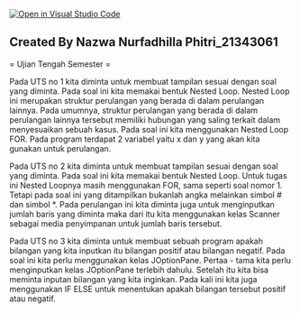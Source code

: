 [![Open in Visual Studio Code](https://classroom.github.com/assets/open-in-vscode-c66648af7eb3fe8bc4f294546bfd86ef473780cde1dea487d3c4ff354943c9ae.svg)](https://classroom.github.com/online_ide?assignment_repo_id=8985679&assignment_repo_type=AssignmentRepo)
## Created By Nazwa Nurfadhilla Phitri_21343061
= Ujian Tengah Semester =

Pada UTS no 1 kita diminta untuk membuat tampilan sesuai dengan soal yang diminta. Pada soal ini kita memakai bentuk Nested Loop. Nested Loop ini merupakan struktur perulangan yang berada di dalam perulangan lainnya. Pada umumnya, struktur perulangan yang berada di dalam perulangan lainnya tersebut memiliki hubungan yang saling terkait dalam menyesuaikan sebuah kasus. Pada soal ini kita menggunakan Nested Loop FOR. Pada program terdapat 2 variabel yaitu x dan y yang akan kita gunakan untuk perulangan. 

Pada UTS no 2 kita diminta untuk membuat tampilan sesuai dengan soal yang diminta. Pada soal ini kita memakai bentuk Nested Loop. Untuk tugas ini Nested Loopnya masih menggunakan FOR, sama seperti soal nomor 1. Tetapi pada soal ini yang ditampilkan bukanlah angka melainkan simbol # dan simbol *. Pada perulangan ini kita diminta juga untuk menginputkan jumlah baris yang diminta maka dari itu kita menggunakan kelas Scanner sebagai media penyimpanan untuk jumlah baris tersebut.

Pada UTS no 3 kita diminta untuk membuat sebuah program apakah bilangan yang kita inputkan itu bilangan positif atau bilangan negatif. Pada soal ini kita perlu menggunakan kelas JOptionPane. Pertaa - tama kita perlu menginputkan kelas JOptionPane terlebih dahulu. Setelah itu kita bisa meminta inputan bilangan yang kita inginkan. Pada kali ini kita juga menggunakan IF ELSE untuk menentukan apakah bilangan tersebut positif atau negatif.

